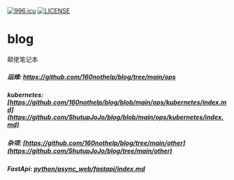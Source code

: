 [![996.icu](https://img.shields.io/badge/link-996.icu-red.svg)](https://996.icu)
[![LICENSE](https://img.shields.io/badge/license-Anti%20996-blue.svg)](https://github.com/996icu/996.ICU/blob/master/LICENSE)
# blog  
颠佬笔记本

##### 运维: https://github.com/160nothelp/blog/tree/main/ops
##### kubernetes: [https://github.com/160nothelp/blog/blob/main/ops/kubernetes/index.md](https://github.com/ShutupJoJo/blog/blob/main/ops/kubernetes/index.md)
##### 杂项: [https://github.com/160nothelp/blog/tree/main/other](https://github.com/ShutupJoJo/blog/tree/main/other)
##### FastApi: [python/async_web/fastapi/index.md](https://github.com/ShutupJoJo/blog/blob/main/python/async_web/fastapi/index.md)
